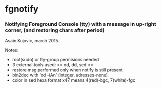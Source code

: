 # fgnotify
### Notifying Foreground Console (tty) with a message in up-right corner, (and restoring chars after period)
Asain Kujovic, march 2015.

Notes: 
- root(sudo) or tty-group permisions needed
- 3 external tools used:  >> od, dd, sed <<
- restore msg performed only when notify is still present
- bin2dec with 'od -iAn' (integer, adresses-none)
- color in sed hexa format x47 means 4(red)-bgc, 7(white)-fgc
